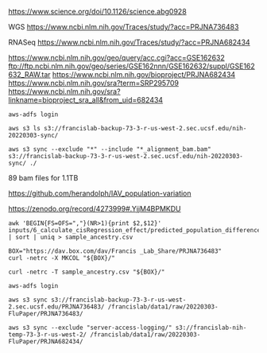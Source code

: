 


https://www.science.org/doi/10.1126/science.abg0928


WGS
https://www.ncbi.nlm.nih.gov/Traces/study/?acc=PRJNA736483

RNASeq
https://www.ncbi.nlm.nih.gov/Traces/study/?acc=PRJNA682434


https://www.ncbi.nlm.nih.gov/geo/query/acc.cgi?acc=GSE162632
ftp://ftp.ncbi.nlm.nih.gov/geo/series/GSE162nnn/GSE162632/suppl/GSE162632_RAW.tar
https://www.ncbi.nlm.nih.gov/bioproject/PRJNA682434
https://www.ncbi.nlm.nih.gov/sra?term=SRP295709
https://www.ncbi.nlm.nih.gov/sra?linkname=bioproject_sra_all&from_uid=682434










```
aws-adfs login

aws s3 ls s3://francislab-backup-73-3-r-us-west-2.sec.ucsf.edu/nih-20220303-sync/

aws s3 sync --exclude "*" --include "*_alignment_bam.bam" s3://francislab-backup-73-3-r-us-west-2.sec.ucsf.edu/nih-20220303-sync/ ./
```


89 bam files for 1.1TB 




https://github.com/herandolph/IAV_population-variation


https://zenodo.org/record/4273999#.YjjM4BPMKDU



```
awk 'BEGIN{FS=OFS=","}(NR>1){print $2,$12}' inputs/6_calculate_cisRegression_effect/predicted_population_differences/individual_meta_data_for_GE_with_scaledCovars_with_geneProps.txt | sort | uniq > sample_ancestry.csv
```


```
BOX="https://dav.box.com/dav/Francis _Lab_Share/PRJNA736483"
curl -netrc -X MKCOL "${BOX}/"

curl -netrc -T sample_ancestry.csv "${BOX}/"
```





```
aws-adfs login

aws s3 sync s3://francislab-backup-73-3-r-us-west-2.sec.ucsf.edu/PRJNA736483/ /francislab/data1/raw/20220303-FluPaper/PRJNA736483/

aws s3 sync --exclude "server-access-logging/" s3://francislab-nih-temp-73-3-r-us-west-2/ /francislab/data1/raw/20220303-FluPaper/PRJNA682434/
```



